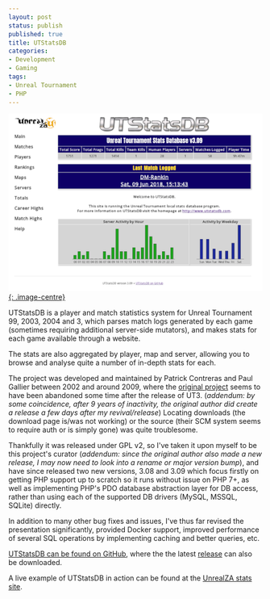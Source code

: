 ```yaml
---
layout: post
status: publish
published: true
title: UTStatsDB
categories:
- Development
- Gaming
tags:
- Unreal Tournament
- PHP
---
```


[![](/assets/posts/2018-06-17-utstatsdb_t.png){: .image-centre}](/assets/posts/2018-06-17-utstatsdb.png)

UTStatsDB is a player and match statistics system for Unreal Tournament 99, 
2003, 2004 and 3, which parses match logs generated by each game (sometimes
requiring additional server-side mutators), and makes stats for each game 
available through a website. 

The stats are also aggregated by player, map and server, allowing you to browse 
and analyse quite a number of in-depth stats for each.

The project was developed and maintained by Patrick Contreras and Paul Gallier
between 2002 and around 2009, where the [original project](http://www.utstatsdb.com) 
seems to have been abandoned some time after the release of UT3. (_addendum: by 
some coincidence, after 9 years of inactivity, the original author did create a
release a few days after my revival/release_) Locating downloads (the download
page is/was not working) or the source (their SCM system seems to require auth
or is simply gone) was quite troublesome.

Thankfully it was released under GPL v2, so I've taken it upon myself to be 
this project's curator (_addendum: since the original author also made a new
release, I may now need to look into a rename or major version bump_), and 
have since released two new versions, 3.08 and 3.09 which focus firstly on 
getting PHP support up to scratch so it runs without issue on PHP 7+, as well
as implementing PHP's PDO database abstraction layer for DB access, rather than
using each of the supported DB drivers (MySQL, MSSQL, SQLite) directly.

In addition to many other bug fixes and issues, I've thus far revised the 
presentation significantly, provided Docker support, improved performance of
several SQL operations by implementing caching and better queries, etc.

[UTStatsDB can be found on GitHub](https://github.com/shrimpza/utstatsdb),
where the the latest [release](https://github.com/shrimpza/utstatsdb/releases)
can also be downloaded.

A live example of UTStatsDB in action can be found at the 
[UnrealZA stats site](https://stats.unreal.co.za/).
